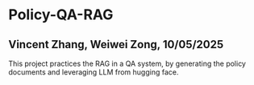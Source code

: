 # Policy-QA-RAG
## Vincent Zhang, Weiwei Zong, 10/05/2025
This project practices the RAG in a QA system, by generating the policy documents and leveraging LLM from hugging face.
